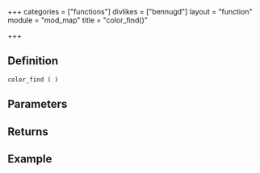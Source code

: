 +++
categories = ["functions"]
divlikes = ["bennugd"]
layout = "function"
module = "mod_map"
title = "color_find()"

+++

## Definition

    color_find ( )

## Parameters

## Returns

## Example
